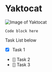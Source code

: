 # Yaktocat

![Image of Yaktocat](https://octodex.github.com/images/yaktocat.png)

```
Code block here
```

Task List below

 - [x] Task 1
 - [] Task 2
 - [] Task 3
